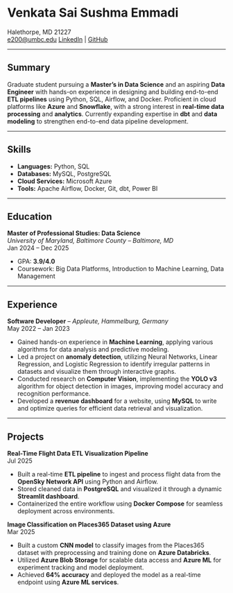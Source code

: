 # Venkata Sai Sushma Emmadi

Halethorpe, MD 21227  
[e200@umbc.edu](mailto:e200@umbc.edu) 
[LinkedIn](https://linkedin.com/in/sushma-evs) | [GitHub](https://github.com/sushma62216)  

---

## Summary  
Graduate student pursuing a **Master’s in Data Science** and an aspiring **Data Engineer** with hands-on experience in designing and building end-to-end **ETL pipelines** using Python, SQL, Airflow, and Docker. Proficient in cloud platforms like **Azure** and **Snowflake**, with a strong interest in **real-time data processing** and **analytics**. Currently expanding expertise in **dbt** and **data modeling** to strengthen end-to-end data pipeline development.

---

## Skills  
- **Languages:** Python, SQL  
- **Databases:** MySQL, PostgreSQL  
- **Cloud Services:** Microsoft Azure  
- **Tools:** Apache Airflow, Docker, Git, dbt, Power BI  

---

## Education  
**Master of Professional Studies: Data Science**  
*University of Maryland, Baltimore County – Baltimore, MD*  
Jan 2024 – Dec 2025  
- GPA: **3.9/4.0**  
- Coursework: Big Data Platforms, Introduction to Machine Learning, Data Management  

---

## Experience  
**Software Developer** – *Appleute, Hammelburg, Germany*  
May 2022 – Jan 2023  
- Gained hands-on experience in **Machine Learning**, applying various algorithms for data analysis and predictive modeling.  
- Led a project on **anomaly detection**, utilizing Neural Networks, Linear Regression, and Logistic Regression to identify irregular patterns in datasets and visualize them through interactive graphs.  
- Conducted research on **Computer Vision**, implementing the **YOLO v3** algorithm for object detection in images, improving model accuracy and recognition performance.  
- Developed a **revenue dashboard** for a website, using **MySQL** to write and optimize queries for efficient data retrieval and visualization.  

---

## Projects  
**Real-Time Flight Data ETL Visualization Pipeline**  
Jul 2025  
- Built a real-time **ETL pipeline** to ingest and process flight data from the **OpenSky Network API** using Python and Airflow.  
- Stored cleaned data in **PostgreSQL** and visualized it through a dynamic **Streamlit dashboard**.  
- Containerized the entire workflow using **Docker Compose** for seamless deployment across environments.  

**Image Classification on Places365 Dataset using Azure**  
Mar 2025  
- Built a custom **CNN model** to classify images from the Places365 dataset with preprocessing and training done on **Azure Databricks**.  
- Utilized **Azure Blob Storage** for scalable data access and **Azure ML** for experiment tracking and model deployment.  
- Achieved **64% accuracy** and deployed the model as a real-time endpoint using **Azure ML services**.  
